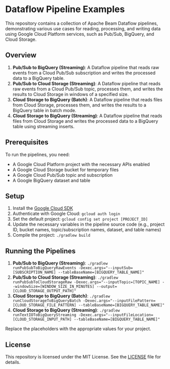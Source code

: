 # Dataflow Pipeline Examples

This repository contains a collection of Apache Beam Dataflow pipelines, demonstrating various use cases for reading, processing, and writing data using Google Cloud Platform services, such as Pub/Sub, BigQuery, and Cloud Storage.

## Overview

1. **Pub/Sub to BigQuery (Streaming)**: A Dataflow pipeline that reads raw events from a Cloud Pub/Sub subscription and writes the processed data to a BigQuery table.
2. **Pub/Sub to Cloud Storage (Streaming)**: A Dataflow pipeline that reads raw events from a Cloud Pub/Sub topic, processes them, and writes the results to Cloud Storage in windows of a specified size.
3. **Cloud Storage to BigQuery (Batch)**: A Dataflow pipeline that reads files from Cloud Storage, processes them, and writes the results to a BigQuery table in batch mode.
4. **Cloud Storage to BigQuery (Streaming)**: A Dataflow pipeline that reads files from Cloud Storage and writes the processed data to a BigQuery table using streaming inserts.

## Prerequisites

To run the pipelines, you need:

- A Google Cloud Platform project with the necessary APIs enabled
- A Google Cloud Storage bucket for temporary files
- A Google Cloud Pub/Sub topic and subscription
- A Google BigQuery dataset and table

## Setup

1. Install the [Google Cloud SDK](https://cloud.google.com/sdk/docs/install)
2. Authenticate with Google Cloud: `gcloud auth login`
3. Set the default project: `gcloud config set project [PROJECT_ID]`
4. Update the necessary variables in the pipeline source code (e.g., project ID, bucket names, topic/subscription names, dataset, and table names)
5. Compile the project: `./gradlew build`

## Running the Pipelines

1. **Pub/Sub to BigQuery (Streaming)**: `./gradlew runPubSubToBigQueryRawEvents -Dexec.args="--inputSub=[SUBSCRIPTION_NAME] --tableBaseName=[BIGQUERY_TABLE_NAME]"`
2. **Pub/Sub to Cloud Storage (Streaming)**: `./gradlew runPubSubToCloudStorageRaw -Dexec.args="--inputTopic=[TOPIC_NAME] --windowSize=[WINDOW_SIZE_IN_MINUTES] --output=[CLOUD_STORAGE_OUTPUT_PATH]"`
3. **Cloud Storage to BigQuery (Batch)**: `./gradlew runCloudStorageToBigQueryBatch -Dexec.args="--inputFilePattern=[CLOUD_STORAGE_FILE_PATTERN] --tableBaseName=[BIGQUERY_TABLE_NAME]"`
4. **Cloud Storage to BigQuery (Streaming)**: `./gradlew runTextIOToBigQueryStreaming -Dexec.args="--inputFileLocation=[CLOUD_STORAGE_INPUT_PATH] --tableBaseName=[BIGQUERY_TABLE_NAME]"`

Replace the placeholders with the appropriate values for your project.

## License

This repository is licensed under the MIT License. See the [LICENSE](https://opensource.org/license/mit/) file for details.
